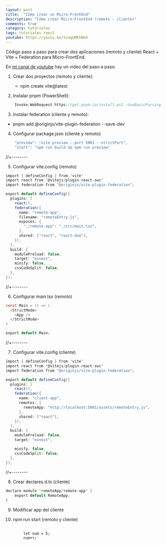 ```yaml
---
layout: post
title:  "Cómo crear un Micro-FrontEnd"
description: "Cómo crear Micro-FrontEnd (remote - cliente)"
comments: true
category: tutoriales
tags: tutoriales react
youtube: https://youtu.be/ScwqUMKhNm4
---
```

Código paso a paso para crear dos aplicaciones (remoto y cliente) React + Vite + Federation para Micro-FrontEnd.

En <a target="_blank" href="{{ page.youtube }}">mi canal de youtube</a> hay un video del paso a paso:
 
1. Crear dos proyectos (remoto y cliente):
   - npm create vite@latest

2. Instalar pnpm (PowerShell):

```csharp
    Invoke-WebRequest https://get.pnpm.io/install.ps1 -UseBasicParsing | Invoke-Expression
```

3. Instalar federation (cliente y remoto):
  - pnpm add @originjs/vite-plugin-federation --save-dev

4. Configurar package.json (cliente y remoto)
   
```csharp
    "preview": "vite preview --port 5001 --strictPort",
    "start": "npm run build && npm run preview"
```
//+--------   

5. Configurar vite.config (remoto)

```csharp
import { defineConfig } from 'vite'
import react from '@vitejs/plugin-react-swc'
import federation from "@originjs/vite-plugin-federation";

export default defineConfig({
  plugins: [
    react(),
    federation({
      name: "remote-app",
      filename: "remoteEntry.js",
      exposes: {
        "./remote-app": "./src/main.tsx",
      },
      shared: ["react", "react-dom"],
    }),
  ],
  build: {
    modulePreload: false,
    target: "esnext",
    minify: false,
    cssCodeSplit: false,
  },
});
```
//+--------  

6. Configurar main.tsx (remoto)

```csharp
const Main = () => (
  <StrictMode>
    <App />
  </StrictMode>
)

export default Main;
```
//+--------  


7. Configurar vite.config (cliente)
```csharp
import { defineConfig } from 'vite'
import react from '@vitejs/plugin-react-swc'
import federation from "@originjs/vite-plugin-federation";

export default defineConfig({
  plugins: [
    react(),
    federation({
      name: "client-app",
      remotes: {
        remoteApp: "http://localhost:5001/assets/remoteEntry.js",
      },
      shared: ["react"],
    }),
  ],
  build: {
    modulePreload: false,
    target: "esnext",

    minify: false,
    cssCodeSplit: false,
  },
});
```
//+--------  

8. Crear declares.d.ts (cliente)
```csharp
declare module 'remoteApp/remote-app' {
    export default RemoteApp;
}
```   

9. Modificar app del cliente
   
10. npm run start (remoto y cliente)

<pre>
    <code>
        let num = 5;
        num++;
    </code>
</pre>

